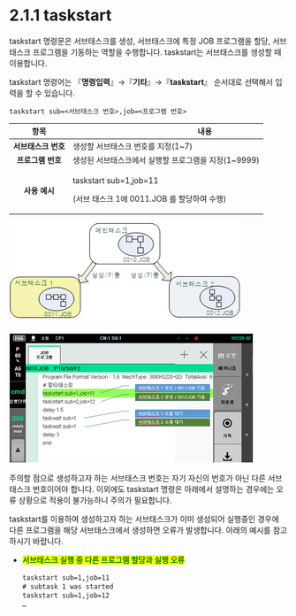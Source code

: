 ﻿# 2.1.1 taskstart

taskstart 명령문은 서브태스크를 생성, 서브태스크에 특정 JOB 프로그램을 할당, 서브태스크 프로그램을 기동하는 역할을 수행합니다. taskstart는 서브태스크를 생성할 때 이용합니다.

taskstart 명령어는 『**명령입력**』→『**기타**』→『**taskstart**』 순서대로 선택해서 입력을 할 수 있습니다.

```
taskstart sub=<서브태스크 번호>,job=<프로그램 번호>
```

|    **항목**    | 　　　　　　　　　　**내용**                                                   |
| :----------: | ------------------------------------------------------------------ |
| **서브태스크 번호** | 생성할 서브태스크 번호를 지정(1\~7)                                             |
|  **프로그램 번호** | 생성된 서브태스크에서 실행할 프로그램을 지정(1\~9999)                                  |
|   **사용 예시**  | <p>taskstart sub=1,job=11</p><p>(서브 태스크 1에 0011.JOB 를 할당하여 수행)</p> |

![그림 2 1 taskstart 명령어 사용 예시](<../../_assets/image_5.png>)

![그림 2 2 서브태스크 생성과 종료대기 예시](<../../_assets/image_7.png>)

주의할 점으로 생성하고자 하는 서브태스크 번호는 자기 자신의 번호가 아닌 다른 서브태스크 번호이어야 합니다. 이외에도 taskstart 명령은 아래에서 설명하는 경우에는 오류 상황으로 적용이 불가능하니 주의가 필요합니다.

taskstart를 이용하여 생성하고자 하는 서브태스크가 이미 생성되어 실행중인 경우에 다른 프로그램을 해당 서브태스크에서 생성하면 오류가 발생합니다. 아래의 예시를 참고하시기 바랍니다.

*   <mark style="color:green;">**서브태스크 실행 중 다른 프로그램 할당과 실행 오류**</mark>

    ```
    taskstart sub=1,job=11
    # subtask 1 was started
    taskstart sub=1,job=12
    …
    ```
